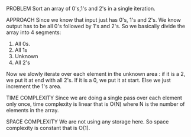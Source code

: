 PROBLEM
Sort an array of 0's,1's and 2's in a single iteration.

APPROACH
Since we know that input just has 0's, 1's and 2's. We know output has to be all 0's followed by 1's and 2's.
So we basically divide the array into 4 segments:

1) All 0s.
2) All 1s
3) Unknown
4) All 2's

Now we slowly iterate over each element in the unknown area : if it is a 2, we put it at end with all 2's. If it is a 0,
we put it at start. Else we just increment the 1's area.

TIME COMPLEXITY
Since we are doing a single pass over each element only once, time complexity is linear that is O(N) where N is the number
of elements in the array.

SPACE COMPLEXITY
We are not using any storage here. So space complexity is constant that is O(1).